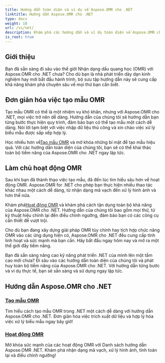```yaml
---
title: Hướng dẫn toàn diện và ví dụ về Aspose.OMR cho .NET
linktitle: Hướng dẫn Aspose.OMR cho .NET
type: docs
weight: 10
url: /vi/net/
description: Khám phá các hướng dẫn và ví dụ toàn diện về Aspose.OMR cho .NET. Đơn giản hóa việc tạo mẫu và hoạt động OMR một cách dễ dàng. Mở khóa khả năng mạnh mẽ ngay bây giờ!
is_root: true
---
```

## Giới thiệu

Bạn đã sẵn sàng đi sâu vào thế giới Nhận dạng dấu quang học (OMR) với Aspose.OMR cho .NET chưa? Cho dù bạn là nhà phát triển dày dạn kinh nghiệm hay mới bắt đầu hành trình, bộ sưu tập hướng dẫn này sẽ cung cấp khả năng khám phá chuyên sâu về mọi thứ bạn cần biết.

## Đơn giản hóa việc tạo mẫu OMR

Tạo mẫu OMR có thể là một nhiệm vụ khó khăn, nhưng với Aspose.OMR cho .NET, mọi việc trở nên dễ dàng. Hướng dẫn của chúng tôi sẽ hướng dẫn bạn từng bước thực hiện quy trình, đảm bảo bạn có thể tạo mẫu một cách dễ dàng. Nói lời tạm biệt với việc nhập dữ liệu thủ công và xin chào việc xử lý biểu mẫu được sắp xếp hợp lý.

 Học nhiều hơn về[Tạo mẫu OMR](./omr-template-generation/) và mở khóa những bí mật để tạo mẫu hiệu quả. Với các hướng dẫn toàn diện của chúng tôi, bạn sẽ có thể khai thác toàn bộ tiềm năng của Aspose.OMR cho .NET ngay lập tức.

## Làm chủ hoạt động OMR

Sau khi bạn đã thành thạo việc tạo mẫu, đã đến lúc tìm hiểu sâu hơn về hoạt động OMR. Aspose.OMR for .NET cho phép bạn thực hiện nhiều thao tác khác nhau một cách dễ dàng, từ nhận dạng mã vạch đến xử lý hình ảnh và hơn thế nữa.

 Khám phá[Hoạt động OMR](./omr-operations/) và khám phá cách tận dụng toàn bộ khả năng của Aspose.OMR cho .NET. Hướng dẫn của chúng tôi bao gồm mọi thứ, từ kỹ thuật hiệu chỉnh lại đến điều chỉnh ngưỡng, đảm bảo bạn có các công cụ cần thiết để vượt trội.

Cho dù bạn đang xây dựng giải pháp OMR tùy chỉnh hay tích hợp chức năng OMR vào các ứng dụng hiện có, Aspose.OMR cho .NET đều cung cấp tính linh hoạt và sức mạnh mà bạn cần. Hãy bắt đầu ngay hôm nay và mở ra một thế giới đầy tiềm năng.

Bạn đã sẵn sàng nâng cao kỹ năng phát triển .NET của mình lên một tầm cao mới chưa? Đi sâu vào các hướng dẫn toàn diện của chúng tôi và phát huy toàn bộ tiềm năng của Aspose.OMR cho .NET. Với hướng dẫn từng bước và ví dụ thực tế, bạn sẽ sẵn sàng và sử dụng ngay lập tức.

## Hướng dẫn Aspose.OMR cho .NET 
### [Tạo mẫu OMR](./omr-template-generation/)
Tìm hiểu cách tạo mẫu OMR trong .NET một cách dễ dàng với hướng dẫn Aspose.OMR cho .NET. Đơn giản hóa việc trích xuất dữ liệu và hợp lý hóa việc xử lý biểu mẫu ngay bây giờ!
### [Hoạt động OMR](./omr-operations/)
Mở khóa sức mạnh của các hoạt động OMR với Danh sách hướng dẫn Aspose.OMR .NET. Khám phá nhận dạng mã vạch, xử lý hình ảnh, tính toán lại và điều chỉnh ngưỡng!